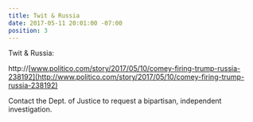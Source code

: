 ```yaml
---
title: Twit & Russia
date: 2017-05-11 20:01:00 -07:00
position: 3
---
```


Twit & Russia: 

http://[www.politico.com/story/2017/05/10/comey-firing-trump-russia-238192](http://www.politico.com/story/2017/05/10/comey-firing-trump-russia-238192) 
 
Contact the Dept. of Justice to request a bipartisan, independent investigation.

[](http://www.justice.gov/doj/webform/your-message-department-justice)